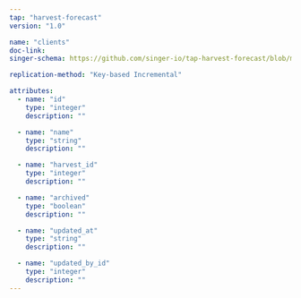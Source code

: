```yaml
---
tap: "harvest-forecast"
version: "1.0"

name: "clients"
doc-link:
singer-schema: https://github.com/singer-io/tap-harvest-forecast/blob/master/tap_harvest_forecast/schemas/clients.json

replication-method: "Key-based Incremental"

attributes:
  - name: "id"
    type: "integer"
    description: ""

  - name: "name"
    type: "string"
    description: ""

  - name: "harvest_id"
    type: "integer"
    description: ""

  - name: "archived"
    type: "boolean"
    description: ""

  - name: "updated_at"
    type: "string"
    description: ""

  - name: "updated_by_id"
    type: "integer"
    description: ""
---
```

